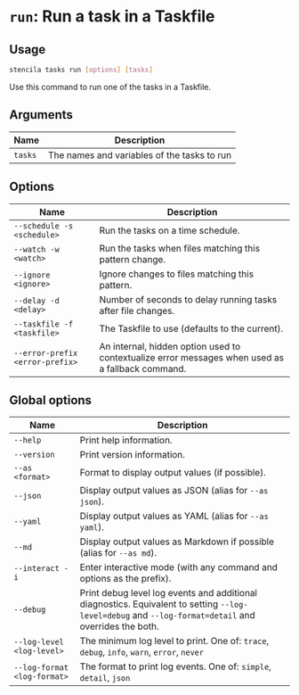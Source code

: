 <!-- Generated from doc comments in Rust. Do not edit. -->

# `run`: Run a task in a Taskfile

## Usage

```sh
stencila tasks run [options] [tasks]
```

Use this command to run one of the tasks in a Taskfile.


## Arguments

| Name | Description |
| --- | --- |
| `tasks` | The names and variables of the tasks to run |

## Options

| Name | Description |
| --- | --- |
| `--schedule -s <schedule>` | Run the tasks on a time schedule. |
| `--watch -w <watch>` | Run the tasks when files matching this pattern change. |
| `--ignore <ignore>` | Ignore changes to files matching this pattern. |
| `--delay -d <delay>` | Number of seconds to delay running tasks after file changes. |
| `--taskfile -f <taskfile>` | The Taskfile to use (defaults to the current). |
| `--error-prefix <error-prefix>` | An internal, hidden option used to contextualize error messages when used as a fallback command. |

## Global options

| Name | Description |
| --- | --- |
| `--help` | Print help information. |
| `--version` | Print version information. |
| `--as <format>` | Format to display output values (if possible). |
| `--json` | Display output values as JSON (alias for `--as json`). |
| `--yaml` | Display output values as YAML (alias for `--as yaml`). |
| `--md` | Display output values as Markdown if possible (alias for `--as md`). |
| `--interact -i` | Enter interactive mode (with any command and options as the prefix). |
| `--debug` | Print debug level log events and additional diagnostics. Equivalent to setting `--log-level=debug` and `--log-format=detail` and overrides the both. |
| `--log-level <log-level>` | The minimum log level to print. One of: `trace`, `debug`, `info`, `warn`, `error`, `never` |
| `--log-format <log-format>` | The format to print log events. One of: `simple`, `detail`, `json` |